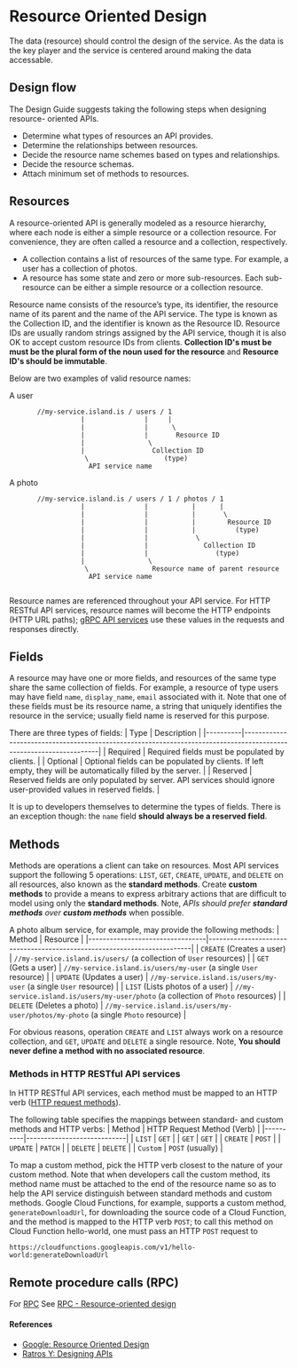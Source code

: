 # Resource Oriented Design

The data (resource) should control the design of the service. As the data is 
the key player and the service is centered around making the data accessable.

## Design flow

The Design Guide suggests taking the following steps when designing resource- 
oriented APIs.

  - Determine what types of resources an API provides.
  - Determine the relationships between resources.
  - Decide the resource name schemes based on types and relationships.
  - Decide the resource schemas.
  - Attach minimum set of methods to resources.

## Resources
A resource-oriented API is generally modeled as a resource hierarchy, where 
each node is either a simple resource or a collection resource. For convenience, 
they are often called a resource and a collection, respectively.

  - A collection contains a list of resources of the same type. For example, 
    a user has a collection of photos.
  - A resource has some state and zero or more sub-resources. Each sub-resource 
    can be either a simple resource or a collection resource.

Resource name consists of the resource’s type, its identifier, the resource name of
its parent and the name of the API service. The type is known as the Collection ID, 
and the identifier is known as the Resource ID. Resource IDs are usually random 
strings assigned by the API service, though it is also OK to accept custom 
resource IDs from clients. **Collection ID's must be must be the plural form of 
the noun used for the resource** and **Resource ID's should be immutable**.

Below are two examples of valid resource names:

A user
```
       //my-service.island.is / users / 1
                  |               |     |
                  |               |      \
                  |               |       Resource ID
                  |                \  
                  |                 Collection ID 
                   \                   (type)
                    API service name
```

A photo
```
       //my-service.island.is / users / 1 / photos / 1
                  |               |           |      |
                  |               |           |       \
                  |               |           |        Resource ID 
                  |               |           |          (type)   
                  |               |            \  
                  |               |              Collection ID
                  |               |                 (type)
                  |                \     
                   \                Resource name of parent resource
                    API service name
       
```

Resource names are referenced throughout your API service. For HTTP RESTful API services, 
resource names will become the HTTP endpoints (HTTP URL paths); 
[gRPC API services](https://grpc.io/docs/what-is-grpc/) use these values in the requests 
and responses directly.

## Fields
A resource may have one or more fields, and resources of the same type share the same 
collection of fields. For example, a resource of type users may have field `name`, 
`display_name`, `email` associated with it. Note that one of these fields must be its
resource name, a string that uniquely identifies the resource in the service; usually 
field name is reserved for this purpose.

There are three types of fields:
| Type     | Description                                                                                                       |
|----------|-------------------------------------------------------------------------------------------------------------------|
| Required | Required fields must be populated by clients.                                                                     |
| Optional | Optional fields can be populated by clients. If left empty, they will be automatically filled by the server.      |
| Reserved | Reserved fields are only populated by server. API services should ignore user-provided values in reserved fields. |

It is up to developers themselves to determine the types of fields. There is an exception though: the `name` field 
**should always be a reserved field**.


## Methods
Methods are operations a client can take on resources. Most API services support the 
following 5 operations: `LIST`, `GET`, `CREATE`, `UPDATE`, and `DELETE` on all resources, 
also known as the **standard methods**. Create **custom methods** to provide a means to 
express arbitrary actions that are difficult to model using only the **standard methods**. 
Note, _APIs should prefer **standard methods** over **custom methods**_ when possible.


A photo album service, for example, may provide the following methods:
| Method                          | Resource                                                                |
|---------------------------------|-------------------------------------------------------------------------|
| `CREATE` (Creates a user)       | `//my-service.island.is/users/` (a collection of `User` resources)                 |
| `GET` (Gets a user)             | `//my-service.island.is/users/my-user` (a single `User` resource)                  |
| `UPDATE` (Updates a user)       | `//my-service.island.is/users/my-user` (a single `User` resource)                  |
| `LIST` (Lists photos of a user) | `//my-service.island.is/users/my-user/photo` (a collection of `Photo` resources)   |
| `DELETE` (Deletes a photo)      | `//my-service.island.is/users/my-user/photos/my-photo` (a single `Photo` resource) |


For obvious reasons, operation `CREATE` and `LIST` always work on a resource collection, 
and `GET`, `UPDATE` and `DELETE` a single resource. Note, **You should never define a
 method with no associated resource**.

### Methods in HTTP RESTful API services
In HTTP RESTful API services, each method must be mapped to an HTTP verb 
([HTTP request methods](https://developer.mozilla.org/en-US/docs/Web/HTTP/Methods)). 

The following table specifies the mappings between standard- and custom methods and HTTP verbs:
| Method   | HTTP Request Method (Verb) |
|----------|----------------------------|
| `LIST`   | `GET`                      |
| `GET`    | `GET`                      |
| `CREATE` | `POST`                     |
| `UPDATE` | `PATCH`                    |
| `DELETE` | `DELETE`                   |
| `Custom` | `POST` (usually)           |

To map a custom method, pick the HTTP verb closest to the nature of your custom method. Note that when developers call the custom method, its method name must be attached to the end of the resource name so as to help the API service distinguish between standard methods and custom methods. Google Cloud Functions, for example, supports a custom method, `generateDownloadUrl`, for downloading the source code of a Cloud Function, and the method is mapped to the HTTP verb `POST`; to call this method on Cloud Function hello-world, one must pass an HTTP `POST` request to
```
https://cloudfunctions.googleapis.com/v1/hello-world:generateDownloadUrl
```


## Remote procedure calls (RPC)
For [RPC](https://en.wikipedia.org/wiki/Remote_procedure_call) See 
[RPC - Resource-oriented design](./rpc-resource-oriented-design.md)

#### References
- [Google: Resource Oriented Design](https://cloud.google.com/apis/design/resources)
- [Ratros Y: Designing APIs](https://medium.com/@ratrosy/designing-apis-4eed43409f93)



